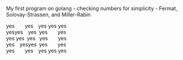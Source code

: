 My first program on golang - checking numbers for simplicity - Fermat, Solovay-Strassen, and Miller-Rabin



⁣yes    yes  yes yes yes \
yesyes  yes yes    yes  \
yes yes yes  yes    yes \
yes  yesyes yes    yes  \
yes    yes  yes yes yes 
